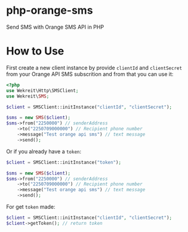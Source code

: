 # php-orange-sms
Send SMS with Orange SMS API in PHP

# How to Use
First create a new client instance by provide `clientId` and `clientSecret` from your Orange API SMS subscrition and from that you can use it:
```php
<?php
use Wekreit\Http\SMSClient;
use Wekreit\SMS;

$client = SMSClient::initInstance("clientId", "clientSecret");

$sms = new SMS($client);
$sms->from("2250000") // senderAddress
    ->to("2250709000000") // Recipient phone number
    ->message("Test orange api sms") // text message
    ->send();

```
Or if you already have a `token`:
```php
$client = SMSClient::initInstance("token");

$sms = new SMS($client);
$sms->from("2250000") // senderAddress
    ->to("2250709000000") // Recipient phone number
    ->message("Test orange api sms") // text message
    ->send();
```

For get `token` made:
```php
$client = SMSClient::initInstance("clientId", "clientSecret");
$client->getToken(); // return token 
```